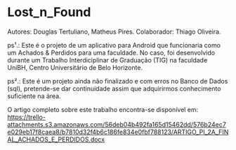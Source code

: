 # Lost_n_Found
Autores: Douglas Tertuliano, 
         Matheus Pires.
Colaborador: Thiago Oliveira.


ps¹.: Este é o projeto de um aplicativo para Android que funcionaria como um Achados & Perdidos para uma faculdade. No caso, foi desenvolvido durante um Trabalho Interdiciplinar de Graduação (TIG) na faculdade UniBH, Centro Universitário de Belo Horizonte. 

ps².: Este é um projeto ainda não finalizado e com erros no Banco de Dados (sql), pretende-se dar continuidade assim que adquirirmos conhecimento suficiente na área.



  O artigo completo sobre este trabalho encontra-se disponível em: https://trello-attachments.s3.amazonaws.com/56deb04b492fa165d15462dd/576b24ec7e029eb17f8caea8/b7810d32f4b6c186fe834e0fbf788123/ARTIGO_PI_2A_FINAL_ACHADOS_E_PERDIDOS.docx 


